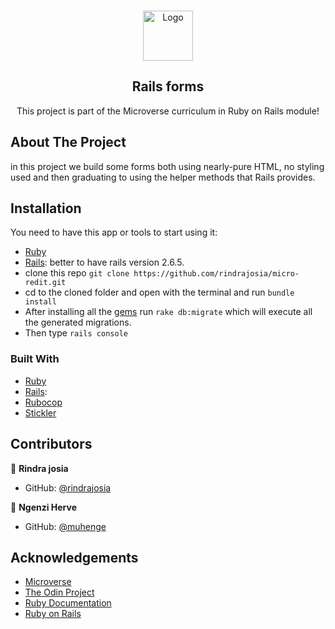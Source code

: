 <br />
<p align="center">
  <a href="https://www.microverse.org/">
    <img src="app/assets/images/microverse.png" alt="Logo" width="80" height="80">
  </a>

  <h2 align="center">Rails forms</h2>

  <p align="center">
    This project is part of the Microverse curriculum in Ruby on Rails module!
  </p>
</p>

## About The Project

in this project we build some forms both using nearly-pure HTML, no styling used and then graduating to using the helper methods that Rails provides.

<!-- INSTALLATION -->
## Installation

You need to have this app or tools to start using it:
* [Ruby](https://www.ruby-lang.org/en/downloads/)
* [Rails](https://rubyonrails.org/): better to have rails version 2.6.5.
* clone this repo ```git clone https://github.com/rindrajosia/micro-redit.git```
* cd to the cloned folder and open with the terminal and run ```bundle install```
* After installing all the [gems](https://rubygems.org/) run ```rake db:migrate``` which will execute all the generated migrations.
* Then type ```rails console```

### Built With

* [Ruby](https://www.ruby-lang.org/en/downloads/)
* [Rails](https://rubyonrails.org/):
* [Rubocop](https://github.com/rubocop-hq/rubocop)
* [Stickler](https://stickler-ci.com/)


## Contributors

👤 **Rindra josia** 

- GitHub: [@rindrajosia](https://github.com/rindrajosia)

👤 **Ngenzi Herve**

- GitHub: [@muhenge](https://github.com/muhenge)

## Acknowledgements
* [Microverse](https://www.microverse.org/)
* [The Odin Project](https://www.theodinproject.com/)
* [Ruby Documentation](https://www.ruby-lang.org/en/documentation/)
* [Ruby on Rails](https://rubyonrails.org/)

